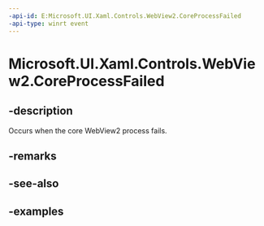 ```yaml
---
-api-id: E:Microsoft.UI.Xaml.Controls.WebView2.CoreProcessFailed
-api-type: winrt event
---
```


# Microsoft.UI.Xaml.Controls.WebView2.CoreProcessFailed

<!--
public event Windows.Foundation.TypedEventHandler<Microsoft.UI.Xaml.Controls.WebView2,Microsoft.UI.Xaml.Controls.WebView2ProcessFailedEventArgs> CoreProcessFailed;
-->

## -description

Occurs when the core WebView2 process fails.

## -remarks

## -see-also

## -examples
